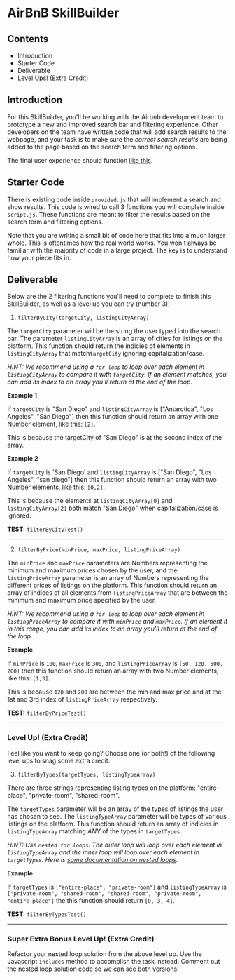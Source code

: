 
# AirBnB SkillBuilder

## Contents
- Introduction
- Starter Code
- Deliverable
- Level Ups! (Extra Credit)

## Introduction

For this SkillBuilder, you'll be working with the Airbnb development team to prototype a new and improved search bar and filtering experience. Other developers on the team have written code that will add search results to the webpage, and your task is to make sure the *correct search results* are being added to the page based on the search term and filtering options. 

The final user experience should function [like this](https://i.imgur.com/VmUtho2.mp4).

## Starter Code

There is existing code inside `provided.js` that will implement a search and show results. This code is wired to call 3 functions you will complete inside `script.js`. These functions are meant to filter the results based on the search term and filtering options.

Note that you are writing a small bit of code here that fits into a much larger whole.  This is oftentimes how the real world works. You won't always be familiar with the majority of code in a large project. The key is to understand how your piece fits in.  

## Deliverable

Below are the 2 filtering functions you'll need to complete to finish this SkillBuilder, as well as a level up you can try (number 3)!

1) `filterByCity(targetCity, listingCityArray)`

The `targetCity` parameter will be the string the user typed into the search bar. The parameter `listingCityArray` is an array of cities for listings on the platform. This function should return the indicies of elements in `listingCityArray` that match`targetCity` ignoring capitalization/case.

*HINT: We recommend using a `for loop` to loop over each element in `listingCityArray` to compare it with `targetCity`. If an element matches, you can add its index to an array you'll return at the end of the loop.*

**Example 1** 

If `targetCity` is "San Diego" and `listingCityArray` is ["Antarctica", "Los Angeles", "San Diego"] then this function should return an array with one Number element, like this: `[2]`.  

This is because the targetCity of "San Diego" is at the second index of the array.

**Example 2** 

If `targetCity` is 'San Diego' and `listingCityArray` is ["San Diego", "Los Angeles", "san diego"] then this function should return an array with two Number elements, like this: `[0,2]`.  

This is because the elements at `listingCityArray[0]` and `listingCityArray[2]` both match "San Diego" when capitalization/case is ignored.

**TEST:** `filterByCityTest()`
<hr>

2) `filterByPrice(minPrice, maxPrice, listingPriceArray)`

The `minPrice` and `maxPrice` parameters are Numbers representing the minimum and maximum prices chosen by the user, and the `listingPriceArray` parameter is an array of Numbers representing the different prices of listings on the platform. This function should return an array of indices of all elements from `listingPriceArray` that are between the minimum and maximum price specified by the user. 

*HINT: We recommend using a `for loop` to loop over each element in `listingPriceArray` to compare it with `minPrice` and `maxPrice`. If an element it in this range, you can add its index to an array you'll return at the end of the loop.*

**Example**

If `minPrice` is `100`, `maxPrice` is `300`, and `listingPriceArray` is `[50, 120, 500, 200]` then this function should return an array with two Number elements, like this: `[1,3]`.  

This is because `120` and `200` are between the min and max price and at the 1st and 3rd index of `listingPriceArray` respectively.


**TEST:** `filterByPriceTest()`
<hr>

### Level Up! (Extra Credit)
Feel like you want to keep going? Choose one (or both!) of the following level ups to snag some extra credit:

3) `filterByTypes(targetTypes, listingTypeArray)`

There are three strings representing listing types on the platform: "entire-place", "private-room", "shared-room".

The `targetTypes` parameter will be an array of the types of listings the user has chosen to see. The `listingTypeArray` parameter will be types of various listings on the platform. This function should return an array of indicies in `listingTypeArray` matching *ANY* of the types in `targetTypes`.

*HINT: Use `nested for loops`. The outer loop will loop over each element in `listingTypeArray` and the inner loop will loop over each element in `targetTypes`. Here is [some documentation on nested loops](https://www.freecodecamp.org/news/nesting-for-loops-in-javascript/).*

**Example**

If `targetTypes` is `["entire-place", "private-room"]` and `listingTypeArray` is `["private-room", "shared-room", "shared-room", "private-room", "entire-place"]` the this function should return `[0, 3, 4]`.

**TEST:** `filterByTypesTest()`

<hr>

### Super Extra Bonus Level Up! (Extra Credit)
Refactor your nested loop solution from the above level up. Use the Javascript `includes` method to accomplish the task instead. Comment out the nested loop solution code so we can see both versions!